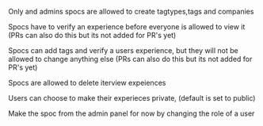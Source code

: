 Only and admins spocs are allowed to create tagtypes,tags and companies

Spocs have to verify an experience before everyone is allowed to view it (PRs can also do this but its not added for PR's yet)

Spocs can add tags and verify a users experience, but they will not be allowed to change anything else (PRs can also do this but its not added for PR's yet)

Spocs are allowed to delete iterview expeiences 

Users can choose to make their experieces private, (default is set to public)

Make the spoc from the admin panel for now by changing the role of a user